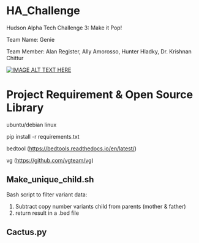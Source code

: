 # HA_Challenge
Hudson Alpha Tech Challenge 3: Make it Pop!

Team Name: Genie

Team Member: Alan Register, Ally Amorosso, Hunter Hladky, Dr. Krishnan Chittur

[![IMAGE ALT TEXT HERE](https://img.youtube.com/vi/YOUTUBE_VIDEO_ID_HERE/0.jpg)](https://www.youtube.com/watch?v=YOUTUBE_VIDEO_ID_HERE)

# Project Requirement & Open Source Library  
ubuntu/debian linux

pip install -r requirements.txt 

bedtool (https://bedtools.readthedocs.io/en/latest/)

vg (https://github.com/vgteam/vg)


## Make_unique_child.sh 
Bash script to filter variant data:
1) Subtract copy number variants child from parents (mother & father)
2) return result in a .bed file


## Cactus.py



